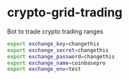 # crypto-grid-trading

Bot to trade crypto trading ranges

```sh
export exchange_key=changethis
export exchange_secret=changethis
export exchange_password=changethis
export exchange_name=coinbasepro
export exchange_env=test
```
